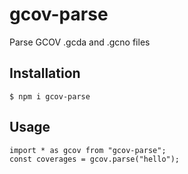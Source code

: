 # gcov-parse
Parse GCOV .gcda and .gcno files

## Installation
```
$ npm i gcov-parse
```

## Usage
```
import * as gcov from "gcov-parse";
const coverages = gcov.parse("hello");
```
